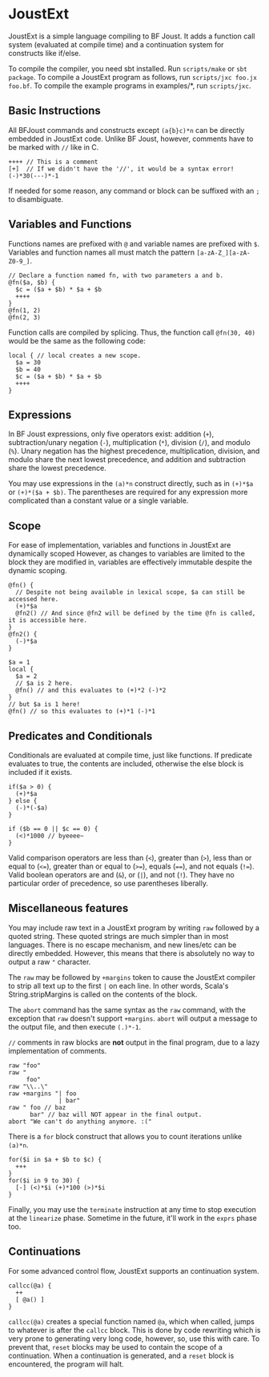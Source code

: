 JoustExt
========

JoustExt is a simple language compiling to BF Joust.
It adds a function call system (evaluated at compile time) and a continuation system for constructs like if/else.

To compile the compiler, you need sbt installed.
Run `scripts/make` or `sbt package`.
To compile a JoustExt program as follows, run `scripts/jxc foo.jx foo.bf`.
To compile the example programs in examples/*, run `scripts/jxc`.

Basic Instructions
------------------

All BFJoust commands and constructs except `(a{b}c)*n` can be directly embedded in JoustExt code.
Unlike BF Joust, however, comments have to be marked with `//` like in C.

    ++++ // This is a comment
    [+]  // If we didn't have the '//', it would be a syntax error!
    (-)*30(---)*-1

If needed for some reason, any command or block can be suffixed with an `;` to disambiguate.

Variables and Functions
-----------------------

Functions names are prefixed with `@` and variable names are prefixed with `$`.
Variables and function names all must match the pattern `[a-zA-Z_][a-zA-Z0-9_]`.

    // Declare a function named fn, with two parameters a and b.
    @fn($a, $b) {
      $c = ($a + $b) * $a + $b
      ++++
    }
    @fn(1, 2)
    @fn(2, 3)

Function calls are compiled by splicing.
Thus, the function call `@fn(30, 40)` would be the same as the following code:

    local { // local creates a new scope.
      $a = 30
      $b = 40
      $c = ($a + $b) * $a + $b
      ++++
    }

Expressions
-----------

In BF Joust expressions, only five operators exist: 
addition (`+`), 
subtraction/unary negation (`-`), 
multiplication (`*`), 
division (`/`),
and modulo (`%`).
Unary negation has the highest precedence,
multiplication, division, and modulo share the next lowest precedence,
and addition and subtraction share the lowest precedence.

You may use expressions in the `(a)*n` construct directly, such as in `(+)*$a` or `(+)*($a + $b)`.
The parentheses are required for any expression more complicated than a constant value or a single variable.

Scope
-----

For ease of implementation, variables and functions in JoustExt are dynamically scoped
However, as changes to variables are limited to the block they are modified in, variables are effectively immutable despite the dynamic scoping.

    @fn() {
      // Despite not being available in lexical scope, $a can still be accessed here.
      (+)*$a
      @fn2() // And since @fn2 will be defined by the time @fn is called, it is accessible here.
    }
    @fn2() {
      (-)*$a
    }

    $a = 1
    local {
      $a = 2
      // $a is 2 here.
      @fn() // and this evaluates to (+)*2 (-)*2
    }
    // but $a is 1 here!
    @fn() // so this evaluates to (+)*1 (-)*1

Predicates and Conditionals
---------------------------

Conditionals are evaluated at compile time, just like functions.
If predicate evaluates to true, the contents are included, otherwise the else block is included if it exists.

    if($a > 0) {
      (+)*$a
    } else {
      (-)*(-$a)
    }

    if ($b == 0 || $c == 0) {
      (<)*1000 // byeeee~
    }

Valid comparison operators are
less than (`<`),
greater than (`>`),
less than or equal to (`<=`),
greater than or equal to (`>=`),
equals (`==`),
and not equals (`!=`).
Valid boolean operators are
and (`&`),
or (`|`),
and not (`!`).
They have no particular order of precedence, so use parentheses liberally.

Miscellaneous features
----------------------

You may include raw text in a JoustExt program by writing `raw` followed by a quoted string.
These quoted strings are much simpler than in most languages.
There is no escape mechanism, and new lines/etc can be directly embedded.
However, this means that there is absolutely no way to output a raw `"` character.

The `raw` may be followed by `+margins` token to cause the JoustExt compiler to strip all text up to the first `|` on each line.
In other words, Scala's String.stripMargins is called on the contents of the block.

The `abort` command has the same syntax as the `raw` command, with the exception that `raw` doesn't support `+margins`.
`abort` will output a message to the output file, and then execute `(.)*-1`.

`//` comments in raw blocks are **not** output in the final program, due to a lazy implementation of comments.

    raw "foo"
    raw "
         foo"
    raw "\\..\"
    raw +margins "| foo
                  | bar"
    raw " foo // baz
          bar" // baz will NOT appear in the final output.
    abort "We can't do anything anymore. :("

There is a `for` block construct that allows you to count iterations unlike `(a)*n`.

    for($i in $a + $b to $c) {
      +++
    }
    for($i in 9 to 30) {
      [-] (<)*$i (+)*100 (>)*$i
    }

Finally, you may use the `terminate` instruction at any time to stop execution at the `linearize` phase.
Sometime in the future, it'll work in the `exprs` phase too.

Continuations
-------------

For some advanced control flow, JoustExt supports an continuation system.

    callcc(@a) {
      ++
      [ @a() ]
    }

`callcc(@a)` creates a special function named `@a`, which when called, jumps to whatever is after the `callcc` block.
This is done by code rewriting which is very prone to generating very long code, however, so, use this with care.
To prevent that, `reset` blocks may be used to contain the scope of a continuation.
When a continuation is generated, and a `reset` block is encountered, the program will halt.
